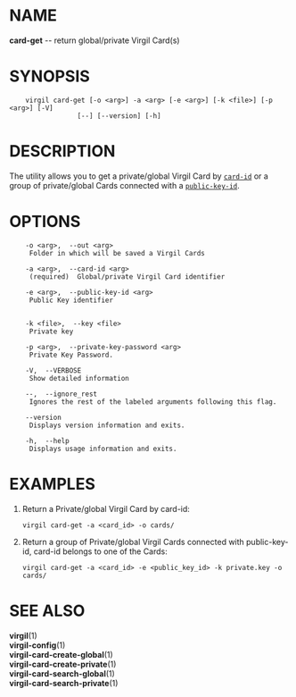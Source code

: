 NAME
====

**card-get** -- return global/private Virgil Card(s)

SYNOPSIS
========

        virgil card-get [-o <arg>] -a <arg> [-e <arg>] [-k <file>] [-p <arg>] [-V]
                     [--] [--version] [-h]

DESCRIPTION
===========

The utility allows you to get a private/global Virgil Card by
[`card-id`](https://github.com/VirgilSecurity/virgil/wiki/Virgil-Glossary#card-id)
or a group of private/global Cards connected with a
[`public-key-id`](https://github.com/VirgilSecurity/virgil/wiki/Virgil-Glossary#public-key-id).

OPTIONS
=======

        -o <arg>,  --out <arg>
         Folder in which will be saved a Virgil Cards

        -a <arg>,  --card-id <arg>
         (required)  Global/private Virgil Card identifier

        -e <arg>,  --public-key-id <arg>
         Public Key identifier


        -k <file>,  --key <file>
         Private key

        -p <arg>,  --private-key-password <arg>
         Private Key Password.

        -V,  --VERBOSE
         Show detailed information

        --,  --ignore_rest
         Ignores the rest of the labeled arguments following this flag.

        --version
         Displays version information and exits.

        -h,  --help
         Displays usage information and exits.

EXAMPLES
========

1.  Return a Private/global Virgil Card by card-id:

        virgil card-get -a <card_id> -o cards/

2.  Return a group of Private/global Virgil Cards connected with
    public-key-id, card-id belongs to one of the Cards:

        virgil card-get -a <card_id> -e <public_key_id> -k private.key -o cards/

SEE ALSO
========

**virgil**(1)  
**virgil-config**(1)  
**virgil-card-create-global**(1)  
**virgil-card-create-private**(1)  
**virgil-card-search-global**(1)  
**virgil-card-search-private**(1)
